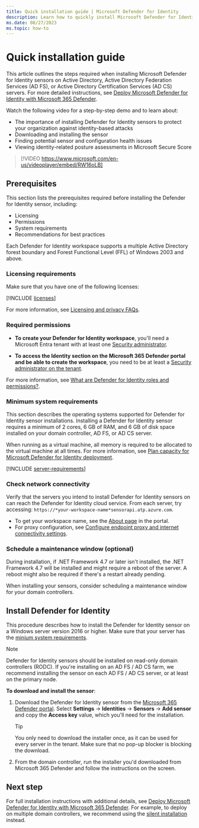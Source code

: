 ```yaml
---
title: Quick installation guide | Microsoft Defender for Identity
description: Learn how to quickly install Microsoft Defender for Identity on Active Directory, Active Directory Federation Services (AD FS), or Active Directory Certificate Services (AD CS) servers.
ms.date: 08/27/2023
ms.topic: how-to
---
```


# Quick installation guide

This article outlines the steps required when installing Microsoft Defender for Identity sensors on Active Directory, Active Directory Federation Services (AD FS), or Active Directory Certification Services (AD CS) servers. For more detailed instructions, see [Deploy Microsoft Defender for Identity with Microsoft 365 Defender](deploy-defender-identity.md).

Watch the following video for a step-by-step demo and to learn about:

- The importance of installing Defender for Identity sensors to protect your organization against identity-based attacks
- Downloading and installing the sensor
- Finding potential sensor and configuration health issues
- Viewing identity-related posture assessments in Microsoft Secure Score

> [!VIDEO https://www.microsoft.com/en-us/videoplayer/embed/RW16oLB]

## Prerequisites

This section lists the prerequisites required before installing the Defender for Identity sensor, including:

- Licensing
- Permissions
- System requirements
- Recommendations for best practices

Each Defender for Identity workspace supports a multiple Active Directory forest boundary and Forest Functional Level (FFL) of Windows 2003 and above.

### Licensing requirements

Make sure that you have one of the following licenses:

[!INCLUDE [licenses](../includes/licenses.md)]

For more information, see [Licensing and privacy FAQs](/defender-for-identity/technical-faq#licensing-and-privacy).


### Required permissions

- **To create your Defender for Identity workspace**, you'll need a Microsoft Entra tenant with at least one [Security administrator](/azure/active-directory/users-groups-roles/directory-assign-admin-roles#available-roles).

- **To access the Identity section on the Microsoft 365 Defender portal and be able to create the workspace**, you need to be at least a [Security administrator on the tenant](/azure/active-directory/users-groups-roles/directory-assign-admin-roles#available-roles).

For more information, see [What are Defender for Identity roles and permissions?](role-groups.md).

<!--is this correct permissions? doesn't quite make sense-->
### Minimum system requirements

This section describes the operating systems supported for Defender for Identity sensor installations. Installing a Defender for Identity sensor requires a minimum of 2 cores, 6 GB of RAM, and 6 GB of disk space installed on your domain controller, AD FS, or AD CS server. <!--what abt adfs/adcs?-->

When running as a virtual machine, all memory is required to be allocated to the virtual machine at all times. For more information, see [Plan capacity for Microsoft Defender for Identity deployment](capacity-planning.md).

<!--each row here is identical. can't we turn it into prose?-->
[!INCLUDE [server-requirements](../includes/server-requirements.md)]

<!--removed part about legacy operating systems, don't need it in a quickstart-->
<!--
### Performance recommendations

For optimal performance, set the **Power Option** of the machine running the Defender for Identity sensor to **High Performance**.
-->

### Check network connectivity

Verify that the servers you intend to install Defender for Identity sensors on can reach the Defender for Identity cloud service. From each server, try accessing: `https://*your-workspace-name*sensorapi.atp.azure.com`.

- To get your workspace name, see the [About page](https://security.microsoft.com/settings/identities) in the portal.
- For proxy configuration, see [Configure endpoint proxy and internet connectivity settings](configure-proxy.md).

### Schedule a maintenance window (optional)

During installation, if .NET Framework 4.7 or later isn't installed, the .NET Framework 4.7 will be installed and might require a reboot of the server. A reboot might also be required if there's a restart already pending.

When installing your sensors, consider scheduling a maintenance window for your domain controllers.

## Install Defender for Identity

<!--updated to 2016-->
This procedure describes how to install the Defender for Identity sensor on a Windows server version 2016 or higher. Make sure that your server has the [minium system requirements](#minimum-system-requirements).

> [!NOTE]
> Defender for Identity sensors should be installed on read-only domain controllers (RODC). If you're installing on an AD FS / AD CS farm, we recommend installing the sensor on each AD FS / AD CS server, or at least on the primary node.
>

**To download and install the sensor**:

1. Download the Defender for Identity sensor from the [Microsoft 365 Defender portal](https://security.microsoft.com). Select **Settings** -> **Identities** -> **Sensors** -> **Add sensor** and copy the **Access key** value, which you'll need for the installation.

    > [!TIP]
    > You only need to download the installer once, as it can be used for every server in the tenant. Make sure that no pop-up blocker is blocking the download.

1. From the domain controller, run the installer you'd downloaded from Microsoft 365 Defender and follow the instructions on the screen.  


## Next step

For full installation instructions with additional details, see [Deploy Microsoft Defender for Identity with Microsoft 365 Defender](deploy-defender-identity.md).  For example, to deploy on multiple domain controllers, we recommend using the [silent installation](install-sensor.md#defender-for-identity-sensor-silent-installation) instead.
